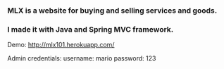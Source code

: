 ### MLX is a website for buying and selling services and goods.
### I made it with Java and Spring MVC framework.

Demo: http://mlx101.herokuapp.com/

Admin credentials:
  username: mario
  password: 123
